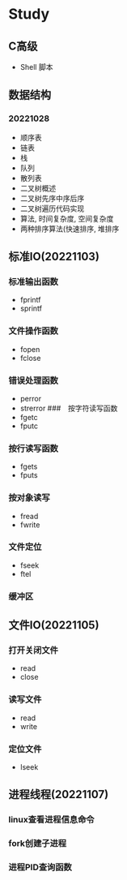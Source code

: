# Study

## C高级
- Shell 脚本

## 数据结构
### 20221028
- 顺序表
- 链表
- 栈
- 队列
- 散列表
- 二叉树概述
- 二叉树先序中序后序
- 二叉树遍历代码实现
- 算法, 时间复杂度, 空间复杂度
- 两种排序算法(快速排序, 堆排序

## 标准IO(20221103)
### 标准输出函数
- fprintf
- sprintf
### 文件操作函数
- fopen
- fclose
### 错误处理函数
- perror
- strerror
###　按字符读写函数
- fgetc
- fputc
### 按行读写函数
- fgets
- fputs
### 按对象读写
- fread
- fwrite
### 文件定位
- fseek
- ftel
### 缓冲区

## 文件IO(20221105)
### 打开关闭文件
- read
- close
### 读写文件
- read
- write
### 定位文件
- lseek

## 进程线程(20221107)
### linux查看进程信息命令
### fork创建子进程
### 进程PID查询函数 

